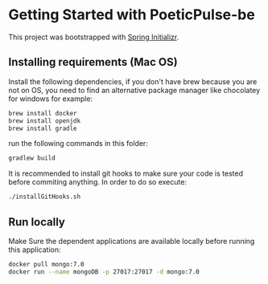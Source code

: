 # Getting Started with PoeticPulse-be

This project was bootstrapped with [Spring Initializr](https://start.spring.io/).

## Installing requirements (Mac OS)
Install the following dependencies, if you don't have brew because you are not on OS, you need to find an alternative package manager like chocolatey for windows for example:   
```bash
brew install docker
brew install openjdk
brew install gradle
```

run the following commands in this folder:  
```bash
gradlew build
```

It is recommended to install git hooks to make sure your code is tested before commiting anything. In order to do so execute:  
```bash
./installGitHooks.sh
```

## Run locally
Make Sure the dependent applications are available locally before running this application:
```bash
docker pull mongo:7.0
docker run --name mongoDB -p 27017:27017 -d mongo:7.0
```